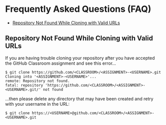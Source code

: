 # Frequently Asked Questions (FAQ)

- [Repository Not Found While Cloning with Valid URLs](#repo-not-found)

## Repository Not Found While Cloning with Valid URLs<a name="repo-not-found" />

If you are having trouble cloning your repository after you have accepted the
GitHub Classroom assignment and see this error...

```
$ git clone https://github.com/<CLASSROOM>/<ASSIGNMENT>-<USERNAME>.git
Cloning into '<ASSIGNMENT>-<USERNAME>'...
remote: Repository not found.
fatal: repository 'https://github.com/<CLASSROOM>/<ASSIGNMENT>-<USERNAME>.git/' not found
```

...then please delete any directory that may have been created and retry with
your username in the URL:

```
$ git clone https://<USERNAME>@github.com/<CLASSROOM>/<ASSIGNMENT>-<USERNAME>.git
```
